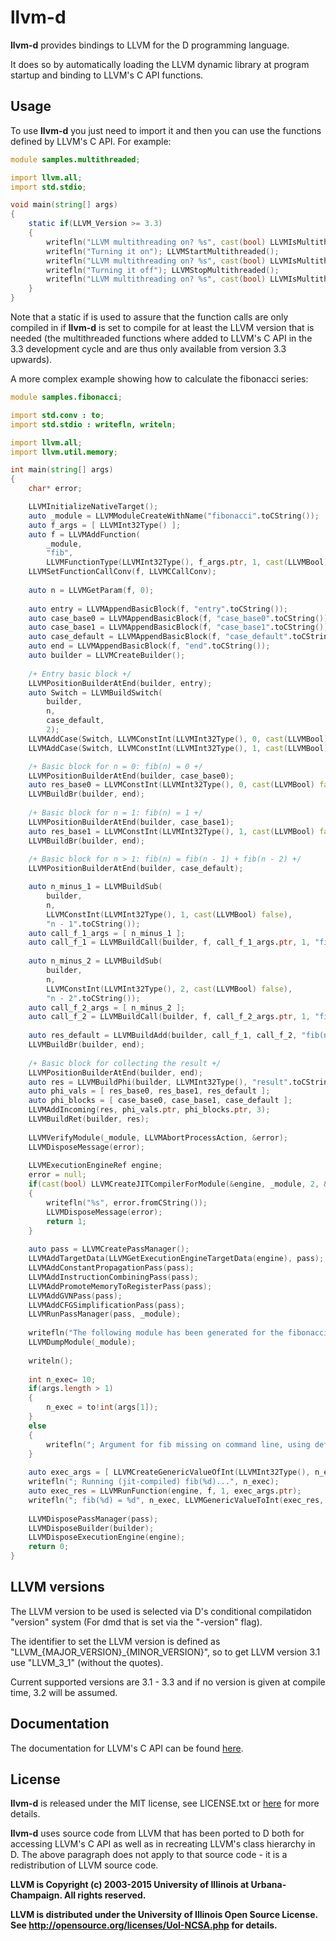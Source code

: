 llvm-d
======

**llvm-d** provides bindings to LLVM for the D programming language.

It does so by automatically loading the LLVM dynamic library at program startup
and binding to LLVM's C API functions.

Usage
-----

To use **llvm-d** you just need to import it and then you can use
the functions defined by LLVM's C API. For example:

```d
module samples.multithreaded;

import llvm.all;
import std.stdio;

void main(string[] args)
{
	static if(LLVM_Version >= 3.3)
	{
		writefln("LLVM multithreading on? %s", cast(bool) LLVMIsMultithreaded());
		writefln("Turning it on"); LLVMStartMultithreaded();
		writefln("LLVM multithreading on? %s", cast(bool) LLVMIsMultithreaded());
		writefln("Turning it off"); LLVMStopMultithreaded();
		writefln("LLVM multithreading on? %s", cast(bool) LLVMIsMultithreaded());
	}
}
```

Note that a static if is used to assure that the function calls are only compiled
in if **llvm-d** is set to compile for at least the LLVM version that is needed
(the multithreaded functions where added to LLVM's C API in the 3.3 development
cycle and are thus only available from version 3.3 upwards).

A more complex example showing how to calculate the fibonacci series:

```d
module samples.fibonacci;

import std.conv : to;
import std.stdio : writefln, writeln;

import llvm.all;
import llvm.util.memory;

int main(string[] args)
{
	char* error;

	LLVMInitializeNativeTarget();
	auto _module = LLVMModuleCreateWithName("fibonacci".toCString());
	auto f_args = [ LLVMInt32Type() ];
	auto f = LLVMAddFunction(
		_module,
		"fib",
		LLVMFunctionType(LLVMInt32Type(), f_args.ptr, 1, cast(LLVMBool) false));
	LLVMSetFunctionCallConv(f, LLVMCCallConv);
	
	auto n = LLVMGetParam(f, 0);
	
	auto entry = LLVMAppendBasicBlock(f, "entry".toCString());
	auto case_base0 = LLVMAppendBasicBlock(f, "case_base0".toCString());
	auto case_base1 = LLVMAppendBasicBlock(f, "case_base1".toCString());
	auto case_default = LLVMAppendBasicBlock(f, "case_default".toCString());
	auto end = LLVMAppendBasicBlock(f, "end".toCString());
	auto builder = LLVMCreateBuilder();
	
	/+ Entry basic block +/
	LLVMPositionBuilderAtEnd(builder, entry);
	auto Switch = LLVMBuildSwitch(
		builder,
		n,
		case_default,
		2);
	LLVMAddCase(Switch, LLVMConstInt(LLVMInt32Type(), 0, cast(LLVMBool) false), case_base0);
	LLVMAddCase(Switch, LLVMConstInt(LLVMInt32Type(), 1, cast(LLVMBool) false), case_base1);

	/+ Basic block for n = 0: fib(n) = 0 +/
	LLVMPositionBuilderAtEnd(builder, case_base0);
	auto res_base0 = LLVMConstInt(LLVMInt32Type(), 0, cast(LLVMBool) false);
	LLVMBuildBr(builder, end);
	
	/+ Basic block for n = 1: fib(n) = 1 +/
	LLVMPositionBuilderAtEnd(builder, case_base1);
	auto res_base1 = LLVMConstInt(LLVMInt32Type(), 1, cast(LLVMBool) false);
	LLVMBuildBr(builder, end);
	
	/+ Basic block for n > 1: fib(n) = fib(n - 1) + fib(n - 2) +/
	LLVMPositionBuilderAtEnd(builder, case_default);

	auto n_minus_1 = LLVMBuildSub(
		builder,
		n,
		LLVMConstInt(LLVMInt32Type(), 1, cast(LLVMBool) false),
		"n - 1".toCString());
	auto call_f_1_args = [ n_minus_1 ];
	auto call_f_1 = LLVMBuildCall(builder, f, call_f_1_args.ptr, 1, "fib(n - 1)".toCString());
	
	auto n_minus_2 = LLVMBuildSub(
		builder,
		n,
		LLVMConstInt(LLVMInt32Type(), 2, cast(LLVMBool) false),
		"n - 2".toCString());
	auto call_f_2_args = [ n_minus_2 ];
	auto call_f_2 = LLVMBuildCall(builder, f, call_f_2_args.ptr, 1, "fib(n - 2)".toCString());
	
	auto res_default = LLVMBuildAdd(builder, call_f_1, call_f_2, "fib(n - 1) + fib(n - 2)".toCString());
	LLVMBuildBr(builder, end);
	
	/+ Basic block for collecting the result +/
	LLVMPositionBuilderAtEnd(builder, end);
	auto res = LLVMBuildPhi(builder, LLVMInt32Type(), "result".toCString());
	auto phi_vals = [ res_base0, res_base1, res_default ];
	auto phi_blocks = [ case_base0, case_base1, case_default ];
	LLVMAddIncoming(res, phi_vals.ptr, phi_blocks.ptr, 3);
	LLVMBuildRet(builder, res);
	
	LLVMVerifyModule(_module, LLVMAbortProcessAction, &error);
	LLVMDisposeMessage(error);
	
	LLVMExecutionEngineRef engine;
	error = null;
	if(cast(bool) LLVMCreateJITCompilerForModule(&engine, _module, 2, &error))
	{
		writefln("%s", error.fromCString());
		LLVMDisposeMessage(error);
		return 1;
	}
	
	auto pass = LLVMCreatePassManager();
	LLVMAddTargetData(LLVMGetExecutionEngineTargetData(engine), pass);
	LLVMAddConstantPropagationPass(pass);
	LLVMAddInstructionCombiningPass(pass);
	LLVMAddPromoteMemoryToRegisterPass(pass);
	LLVMAddGVNPass(pass);
	LLVMAddCFGSimplificationPass(pass);
	LLVMRunPassManager(pass, _module);
	
	writefln("The following module has been generated for the fibonacci series:\n");
	LLVMDumpModule(_module);
	
	writeln();
	
	int n_exec= 10;
	if(args.length > 1)
	{
		n_exec = to!int(args[1]);
	}
	else
	{
		writefln("; Argument for fib missing on command line, using default:  \"%d\"", n_exec);
	}
	
	auto exec_args = [ LLVMCreateGenericValueOfInt(LLVMInt32Type(), n_exec, cast(LLVMBool) 0) ];
	writefln("; Running (jit-compiled) fib(%d)...", n_exec);
	auto exec_res = LLVMRunFunction(engine, f, 1, exec_args.ptr);
	writefln("; fib(%d) = %d", n_exec, LLVMGenericValueToInt(exec_res, 0));
	
	LLVMDisposePassManager(pass);
	LLVMDisposeBuilder(builder);
	LLVMDisposeExecutionEngine(engine);
	return 0;	
}
```

LLVM versions
-------------

The LLVM version to be used is selected via D's conditional compilatidon
"version" system (For dmd that is set via the "-version" flag).

The identifier to set the LLVM version is defined as
"LLVM_{MAJOR_VERSION}_{MINOR_VERSION}", so to get LLVM version 3.1
use "LLVM_3_1" (without the quotes).

Current supported versions are 3.1 - 3.3 and if no version is given
at compile time, 3.2 will be assumed.

Documentation
-------------

The documentation for LLVM's C API can be found [here](http://llvm.org/doxygen/modules.html).

License
-------

**llvm-d** is released under the MIT license, see LICENSE.txt
or [here](http://opensource.org/licenses/MIT) for more details.

**llvm-d** uses source code from LLVM that has been ported to D
both for accessing LLVM's C API as well as in recreating
LLVM's class hierarchy in D. The above paragraph does not apply
to that source code - it is a redistribution of LLVM source code.

**LLVM is Copyright (c) 2003-2015 University of Illinois at Urbana-Champaign.
All rights reserved.**

**LLVM is distributed under the University of Illinois Open Source
License. See http://opensource.org/licenses/UoI-NCSA.php for details.**
